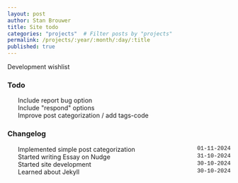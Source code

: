 ```yaml
---
layout: post
author: Stan Brouwer
title: Site todo
categories: "projects"  # Filter posts by "projects"
permalink: /projects/:year/:month/:day/:title
published: true
---
```


Development wishlist
<!--excerpt-->


<style>
li {
  display: flex;
  justify-content: space-between;
}
.changelog_date {
  margin-left: auto;
  text-align: right;
  font-family: Menlo, Monaco, "Courier New", monospace; /* Technical font */
  font-size: 0.9em; /* Slightly smaller font size, about 1px smaller */
}

</style>

### Todo
- Include report bug option
- Include "respond" options
- Improve post categorization / add tags-code


### Changelog

- Implemented simple post categorization <span class="changelog_date">01-11-2024</span>
- Started writing Essay on Nudge <span class="changelog_date">31-10-2024</span>
- Started site development <span class="changelog_date">30-10-2024</span>
- Learned about Jekyll <span class="changelog_date">30-10-2024</span>
